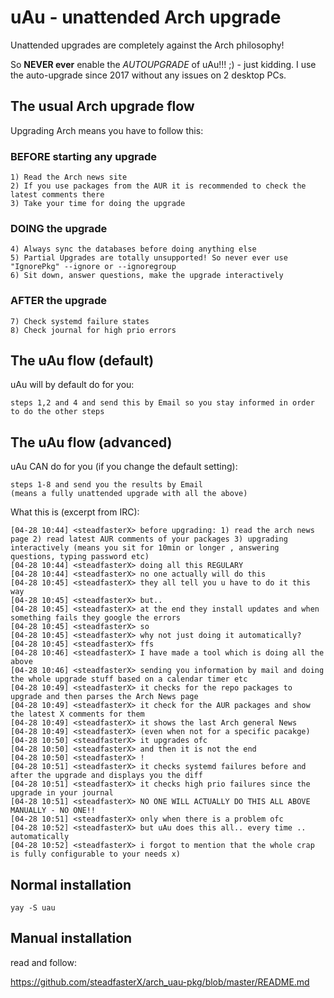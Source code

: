 # uAu - unattended Arch upgrade

Unattended upgrades are completely against the Arch philosophy!

So **NEVER ever** enable the _AUTOUPGRADE_ of uAu!!! ;) - just kidding. I use the auto-upgrade since 2017 without any issues on 2 desktop PCs.


##  The usual Arch upgrade flow

Upgrading Arch means you have to follow this:

### BEFORE starting any upgrade

    1) Read the Arch news site
    2) If you use packages from the AUR it is recommended to check the latest comments there
    3) Take your time for doing the upgrade

### DOING the upgrade

    4) Always sync the databases before doing anything else
    5) Partial Upgrades are totally unsupported! So never ever use "IgnorePkg" --ignore or --ignoregroup
    6) Sit down, answer questions, make the upgrade interactively

### AFTER the upgrade

    7) Check systemd failure states
    8) Check journal for high prio errors
    


## The uAu flow (default)

uAu will by default do for you:

    steps 1,2 and 4 and send this by Email so you stay informed in order to do the other steps

## The uAu flow (advanced)

uAu CAN do for you (if you change the default setting):

    steps 1-8 and send you the results by Email
    (means a fully unattended upgrade with all the above)



What this is (excerpt from IRC):


````
[04-28 10:44] <steadfasterX> before upgrading: 1) read the arch news page 2) read latest AUR comments of your packages 3) upgrading interactively (means you sit for 10min or longer , answering questions, typing password etc)
[04-28 10:44] <steadfasterX> doing all this REGULARY
[04-28 10:44] <steadfasterX> no one actually will do this
[04-28 10:45] <steadfasterX> they all tell you u have to do it this way
[04-28 10:45] <steadfasterX> but..
[04-28 10:45] <steadfasterX> at the end they install updates and when something fails they google the errors
[04-28 10:45] <steadfasterX> so
[04-28 10:45] <steadfasterX> why not just doing it automatically?
[04-28 10:45] <steadfasterX> ffs
[04-28 10:46] <steadfasterX> I have made a tool which is doing all the above
[04-28 10:46] <steadfasterX> sending you information by mail and doing the whole upgrade stuff based on a calendar timer etc
[04-28 10:49] <steadfasterX> it checks for the repo packages to upgrade and then parses the Arch News page
[04-28 10:49] <steadfasterX> it check for the AUR packages and show the latest X comments for them
[04-28 10:49] <steadfasterX> it shows the last Arch general News
[04-28 10:49] <steadfasterX> (even when not for a specific pacakge)
[04-28 10:50] <steadfasterX> it upgrades ofc
[04-28 10:50] <steadfasterX> and then it is not the end
[04-28 10:50] <steadfasterX> !
[04-28 10:51] <steadfasterX> it checks systemd failures before and after the upgrade and displays you the diff
[04-28 10:51] <steadfasterX> it checks high prio failures since the upgrade in your journal
[04-28 10:51] <steadfasterX> NO ONE WILL ACTUALLY DO THIS ALL ABOVE MANUALLY - NO ONE!!
[04-28 10:51] <steadfasterX> only when there is a problem ofc
[04-28 10:52] <steadfasterX> but uAu does this all.. every time .. automatically
[04-28 10:52] <steadfasterX> i forgot to mention that the whole crap is fully configurable to your needs x)
````


## Normal installation

`yay -S uau`

## Manual installation

read and follow: 

https://github.com/steadfasterX/arch_uau-pkg/blob/master/README.md


